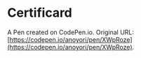 # Certificard

A Pen created on CodePen.io. Original URL: [https://codepen.io/anoyori/pen/XWpRoze](https://codepen.io/anoyori/pen/XWpRoze).


